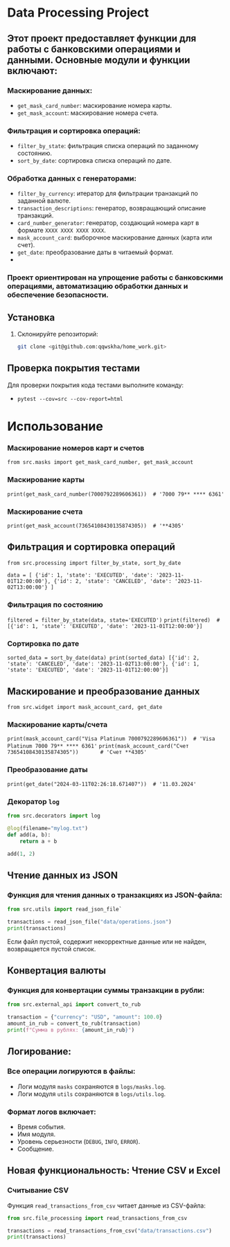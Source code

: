 # Data Processing Project

## Этот проект предоставляет функции для работы с банковскими операциями и данными. Основные модули и функции включают:

### Маскирование данных:
- `get_mask_card_number`: маскирование номера карты.
- `get_mask_account`: маскирование номера счета.
### Фильтрация и сортировка операций:
- `filter_by_state`: фильтрация списка операций по заданному состоянию.
- `sort_by_date`: сортировка списка операций по дате.
### Обработка данных с генераторами:
- `filter_by_currency`: итератор для фильтрации транзакций по заданной валюте.
- `transaction_descriptions`: генератор, возвращающий описание транзакций.
- `card_number_generator`: генератор, создающий номера карт в формате `XXXX XXXX XXXX XXXX`.
- `mask_account_card`: выборочное маскирование данных (карта или счет).
- `get_date`: преобразование даты в читаемый формат.
- 
### Проект ориентирован на упрощение работы с банковскими операциями, автоматизацию обработки данных и обеспечение безопасности.

## Установка

1. Склонируйте репозиторий:
   ```bash
   git clone <git@github.com:qqwskha/home_work.git>
   
## Проверка покрытия тестами

Для проверки покрытия кода тестами выполните команду:
- `pytest --cov=src --cov-report=html`

# Использование

### Маскирование номеров карт и счетов

`from src.masks import get_mask_card_number, get_mask_account`

### Маскирование карты
`print(get_mask_card_number(7000792289606361))  # '7000 79** **** 6361'`

### Маскирование счета
`print(get_mask_account(73654108430135874305))  # '**4305'`

## Фильтрация и сортировка операций

`from src.processing import filter_by_state, sort_by_date`

`data = [
    {'id': 1, 'state': 'EXECUTED', 'date': '2023-11-01T12:00:00'},
    {'id': 2, 'state': 'CANCELED', 'date': '2023-11-02T13:00:00'}
]`

### Фильтрация по состоянию
`filtered = filter_by_state(data, state='EXECUTED')`
`print(filtered)  # [{'id': 1, 'state': 'EXECUTED', 'date': '2023-11-01T12:00:00'}]`

### Сортировка по дате
`sorted_data = sort_by_date(data)
print(sorted_data)
 [{'id': 2, 'state': 'CANCELED', 'date': '2023-11-02T13:00:00'},
 {'id': 1, 'state': 'EXECUTED', 'date': '2023-11-01T12:00:00'}]`

## Маскирование и преобразование данных

`from src.widget import mask_account_card, get_date`

### Маскирование карты/счета
`print(mask_account_card("Visa Platinum 7000792289606361"))  # 'Visa Platinum 7000 79** **** 6361'`
`print(mask_account_card("Счет 73654108430135874305"))       # 'Счет **4305'`

### Преобразование даты
`print(get_date("2024-03-11T02:26:18.671407"))  # '11.03.2024'`

### Декоратор `log`

```python
from src.decorators import log

@log(filename="mylog.txt")
def add(a, b):
    return a + b

add(1, 2)
```

## Чтение данных из JSON

### Функция для чтения данных о транзакциях из JSON-файла:
```python
from src.utils import read_json_file`

transactions = read_json_file("data/operations.json")
print(transactions)
```
Если файл пустой, содержит некорректные данные или не найден, возвращается пустой список.

## Конвертация валюты

### Функция для конвертации суммы транзакции в рубли:
```python
from src.external_api import convert_to_rub

transaction = {"currency": "USD", "amount": 100.0}
amount_in_rub = convert_to_rub(transaction)
print(f"Сумма в рублях: {amount_in_rub}")
```



## Логирование:

### Все операции логируются в файлы:

* Логи модуля `masks` сохраняются в `logs/masks.log`.
* Логи модуля `utils` сохраняются в `logs/utils.log`.

### Формат логов включает:

* Время события.
* Имя модуля.
* Уровень серьезности (`DEBUG`, `INFO`, `ERROR`).
* Сообщение.

## Новая функциональность: Чтение CSV и Excel

### Считывание CSV
Функция `read_transactions_from_csv` читает данные из CSV-файла:
```python
from src.file_processing import read_transactions_from_csv

transactions = read_transactions_from_csv("data/transactions.csv")
print(transactions) 
```

